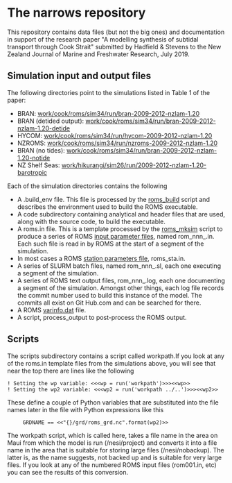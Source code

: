 # The narrows repository #

This repository contains data files (but not the big ones) and documentation in support of the
research paper "A modelling synthesis of subtidal transport through Cook Strait" submitted by
Hadfield &amp; Stevens to the New Zealand Journal of Marine and Freshwater Research, July 2019.

## Simulation input and output files ##

The following directories point to the simulations listed in Table 1 of the paper:

* BRAN: [work/cook/roms/sim34/run/bran-2009-2012-nzlam-1.20](https://github.com/hadfieldnz/narrows/tree/master/work/cook/roms/sim34/run/bran-2009-2012-nzlam-1.20)
* BRAN (detided output): [work/cook/roms/sim34/run/bran-2009-2012-nzlam-1.20-detide](https://github.com/hadfieldnz/narrows/tree/master/work/cook/roms/sim34/run/bran-2009-2012-nzlam-1.20-detide)
* HYCOM: [work/cook/roms/sim34/run/hycom-2009-2012-nzlam-1.20](https://github.com/hadfieldnz/narrows/tree/master/work/cook/roms/sim34/run/hycom-2009-2012-nzlam-1.20)
* NZROMS: [work/cook/roms/sim34/run/nzroms-2009-2012-nzlam-1.20](https://github.com/hadfieldnz/narrows/tree/master/work/cook/roms/sim34/run/nzroms-2009-2012-nzlam-1.20)
* BRAN (no tides): [work/cook/roms/sim34/run/bran-2009-2012-nzlam-1.20-notide](https://github.com/hadfieldnz/narrows/tree/master/work/cook/roms/sim34/run/bran-2009-2012-nzlam-1.20-notide)
* NZ Shelf Seas: [work/hikurangi/sim26/run/2009-2012-nzlam-1.20-barotropic](https://github.com/hadfieldnz/narrows/tree/master/work/hikurangi/sim26/run/2009-2012-nzlam-1.20-barotropic)

Each of the simulation directories contains the following

* A .build_env file. This file is processed by the
  [roms_build](https://github.com/hadfieldnz/roms-scripts-mgh/blob/master/roms_build) script
  and describes the environment used to build the ROMS executable.
* A code subdirectory containing analytical and header files that are used,
  along with the source code, to build the executable.
* A roms.in file. This is a template processed by the
  [roms_mksim](https://github.com/hadfieldnz/roms-scripts-mgh/blob/master/roms_mksim)
  script to produce a series of ROMS
  [input parameter files](https://www.myroms.org/wiki/Input_Parameter_Files),
  named rom_nnn_.in. Each such file is read in by ROMS
  at the start of a segment of the simulation.
* In most cases a ROMS
  [station parameters file](https://www.myroms.org/wiki/stations.in),
  roms_sta.in.
* A series of SLURM batch files, named rom_nnn_.sl, each one executing a
  segment of the simulation.
* A series of ROMS text output files, rom_nnn_.log, each one documenting a
  segment of the simulation. Amongst other things, each log file records
  the commit number used to build this instance of the
  model. The commits all exist on Git Hub.com and can be searched for there.
* A ROMS [varinfo.dat](https://www.myroms.org/wiki/varinfo.dat) file.
* A script, process_output to post-process the ROMS output.

## Scripts ##

The scripts subdirectory contains a script called workpath.If you look at any of the roms.in
template files from the simulations above, you will see that near the top there are lines like the following

```
! Setting the wp variable: <<<wp = run('workpath')>>><<wp>>
! Setting the wp2 variable: <<<wp2 = run('workpath ../..')>>><<wp2>>
```

These define a couple of Python variables that are substituted into the file names later in the file with Python expressions like this
```
     GRDNAME == <<"{}/grd/roms_grd.nc".format(wp2)>>
```

The workpath script, which is called here, takes a file name in the area on Maui from which the model is run (/nesi/project) and converts it into a file name in the area that is suitable for storing large files (/nesi/nobackup). The latter is, as the name suggests, not backed up
and is suitable for very large files. If you look at any of the numbered ROMS input files (rom001.in, etc) you can see the results of this conversion.
